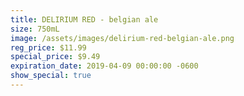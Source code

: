 ```yaml
---
title: DELIRIUM RED - belgian ale
size: 750mL
image: /assets/images/delirium-red-belgian-ale.png
reg_price: $11.99
special_price: $9.49
expiration_date: 2019-04-09 00:00:00 -0600
show_special: true
---
```


